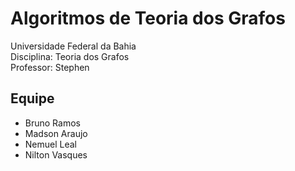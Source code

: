 Algoritmos de Teoria dos Grafos
=====================================
Universidade Federal da Bahia   
Disciplina: Teoria dos Grafos   
Professor: Stephen   


Equipe
------------------------------------
* Bruno Ramos
* Madson Araujo
* Nemuel Leal
* Nilton Vasques
